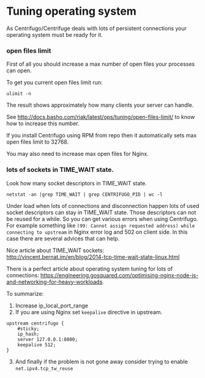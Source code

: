 # Tuning operating system

As Centrifugo/Centrifuge deals with lots of persistent connections your operating system must be
ready for it.

### open files limit

First of all you should increase a max number of open files your processes can open.

To get you current open files limit run:

```
ulimit -n
```

The result shows approximately how many clients your server can handle.

See http://docs.basho.com/riak/latest/ops/tuning/open-files-limit/ to know how to increase this number.

If you install Centrifugo using RPM from repo then it automatically sets max open files limit to 32768.

You may also need to increase max open files for Nginx.

### lots of sockets in TIME_WAIT state.

Look how many socket descriptors in TIME_WAIT state.

```
netstat -an |grep TIME_WAIT | grep CENTRIFUGO_PID | wc -l
```

Under load when lots of connections and disconnection happen lots of used socket descriptors can
stay in TIME_WAIT state. Those descriptors can not be reused for a while. So you can get various
errors when using Centrifugo. For example something like `(99: Cannot assign requested address)
while connecting to upstream` in Nginx error log and 502 on client side. In this case there are
several advices that can help.

Nice article about TIME_WAIT sockets: http://vincent.bernat.im/en/blog/2014-tcp-time-wait-state-linux.html

There is a perfect article about operating system tuning for lots of connections: https://engineering.gosquared.com/optimising-nginx-node-js-and-networking-for-heavy-workloads.

To summarize:

1. Increase ip_local_port_range
2. If you are using Nginx set `keepalive` directive in upstream.

```
upstream centrifugo {
    #sticky;
    ip_hash;
    server 127.0.0.1:8000;
    keepalive 512;
}
```

3. And finally if the problem is not gone away consider trying to enable `net.ipv4.tcp_tw_reuse`
